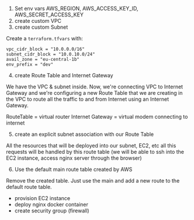 1. Set env vars AWS_REGION, AWS_ACCESS_KEY_ID, AWS_SECRET_ACCESS_KEY
2. create custom VPC
3. create custom Subnet

Create a `terraform.tfvars` with:

```
vpc_cidr_block = "10.0.0.0/16"
subnet_cidr_block = "10.0.10.0/24"
avail_zone = "eu-central-1b"
env_prefix = "dev"
```

4. create Route Table and Internet Gateway

We have the VPC & subnet inside. Now, we're connecting VPC to Internet Gateway and we're configuring a new Route Table that we are creating in the VPC to route all the traffic to and from Internet using an Internet Gateway.

RouteTable = virtual router
Internet Gateway = virtual modem connecting to internet

5. create an explicit subnet association with our Route Table

All the resources that will be deployed into our subnet, EC2, etc all this requests will be handled by this route table (we will be able to ssh into the EC2 instance, access nginx server through the browser)

6. Use the default main route table created by AWS

Remove the created table. Just use the main and add a new route to the default route table.

- provision EC2 instance
- deploy nginx docker container
- create security group (firewall)
